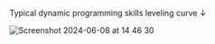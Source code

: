Typical dynamic programming skills leveling curve ↓

![Screenshot 2024-06-08 at 14 46 30](https://github.com/givehug/givehug/assets/10002142/b2bcbbed-9303-4e14-8ce7-7b985b80c289)
